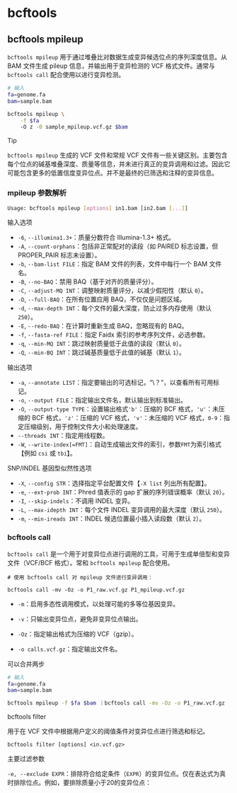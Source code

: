 # bcftools

## bcftools mpileup

`bcftools mpileup` 用于通过堆叠比对数据生成变异候选位点的序列深度信息。从 BAM 文件生成 pileup 信息，并输出用于变异检测的 VCF 格式文件。通常与 `bcftools call` 配合使用以进行变异检测。

```bash
# 输入
fa=genome.fa
bam=sample.bam

bcftools mpileup \
	-f $fa
    -O z -0 sample_mpileup.vcf.gz $bam
```

Tip

`bcftools mpileup` 生成的 VCF 文件和常规 VCF 文件有一些关键区别。主要包含每个位点的碱基堆叠深度、质量等信息，并未进行真正的变异调用和过滤。因此它可能包含更多的低置信度变异位点。并不是最终的已筛选和注释的变异信息。

### mpileup 参数解析

```bash
Usage: bcftools mpileup [options] in1.bam [in2.bam [...]]
```

输入选项

- `-6`, `--illumina1.3+`：质量分数符合 Illumina-1.3+ 格式。
- `-A`, `--count-orphans`：包括非正常配对的读段（如 PAIRED 标志设置，但 PROPER_PAIR 标志未设置）。
- `-b`, `--bam-list FILE`：指定 BAM 文件的列表，文件中每行一个 BAM 文件名。
- `-B`, `--no-BAQ`：禁用 BAQ（基于对齐的质量评分）。
- `-C`, `--adjust-MQ INT`：调整映射质量评分，以减少假阳性（默认 `0`）。
- `-D`, `--full-BAQ`：在所有位置应用 BAQ，不仅仅是问题区域。
- `-d`, `--max-depth INT`：每个文件的最大深度，防止过多内存使用（默认 `250`）。
- `-E`, `--redo-BAQ`：在计算时重新生成 BAQ，忽略现有的 BAQ。
- `-f`, `--fasta-ref FILE`：指定 Faidx 索引的参考序列文件，必选参数。
- `-q`, `--min-MQ INT`：跳过映射质量低于此值的读段（默认 `0`）。
- `-Q`, `--min-BQ INT`：跳过碱基质量低于此值的碱基（默认 `1`）。

输出选项

- `-a`, `--annotate LIST`：指定要输出的可选标记，“\？”，以查看所有可用标记。
- `-o`, `--output FILE`：指定输出文件名，默认输出到标准输出。
- `-O`, `--output-type TYPE`：设置输出格式`'b'`：压缩的 BCF 格式，`'u'`：未压缩的 BCF 格式，`'z'`：压缩的 VCF 格式，`'v'`：未压缩的 VCF 格式，`0-9`：指定压缩级别，用于控制文件大小和处理速度。
- `--threads INT`：指定用线程数。
- `-W`, `--write-index[=FMT]`：自动生成输出文件的索引，参数`FMT`为索引格式【例如 `csi` 或 `tbi`】。

SNP/INDEL 基因型似然性选项

- `-X`, `--config STR`：选择指定平台配置文件【`-X list` 列出所有配置】。
- `-e`, `--ext-prob INT`：Phred 值表示的 gap 扩展的序列错误概率（默认 `20`）。
- `-I`, `--skip-indels`：不调用 INDEL 变异。
- `-L`, `--max-idepth INT`：每个文件 INDEL 变异调用的最大深度（默认 `250`）。
- `-m`, `--min-ireads INT`：INDEL 候选位置最小插入读段数（默认 `2`）。

### bcftools call

`bcftools call` 是一个用于对变异位点进行调用的工具，可用于生成单倍型和变异文件（VCF/BCF 格式）。常和 `bcftools mpileup` 配合使用。

```
# 使用 bcftools call 对 mpileup 文件进行变异调用：

bcftools call -mv -Oz -o P1_raw.vcf.gz P1_mpileup.vcf.gz 
```

- `-m`：启用多态性调用模式，以处理可能的多等位基因变异。

- `-v`：只输出变异位点，避免非变异位点输出。

- `-Oz`：指定输出格式为压缩的 VCF（gzip）。
- `-o calls.vcf.gz`：指定输出文件名。

可以合并两步

```bash
# 输入
fa=genome.fa
bam=sample.bam

bcftools mpileup -f $fa $bam ｜bcftools call -mv -Oz -o P1_raw.vcf.gz
```

bcftools filter

用于在 VCF 文件中根据用户定义的阈值条件对变异位点进行筛选和标记。

```
bcftools filter [options] <in.vcf.gz>
```

主要过滤参数

`-e, --exclude EXPR`：排除符合给定条件（`EXPR`）的变异位点。仅在表达式为真时排除位点。例如，要排除质量小于20的变异位点：
